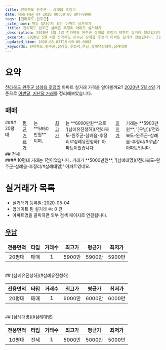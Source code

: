 ```yaml
---
title: 전라북도 완주군 - 삼례읍 후정리
date: Mon May 04 2020 00:00:00 GMT+0900
tags: [전라북도-완주군]
_site_name: 매일 업데이트 되는 아파트 실거래가
_title: 전라북도 완주군 삼례읍 후정리 아파트 실거래가
_description: 2020년 5월 4일 전라북도 완주군 삼례읍 후정리 아파트 실거래 정보입니다. 3건 아파트 정보가 있습니다.
_excerpt: 2020년 5월 4일 전라북도 완주군 삼례읍 후정리 아파트 실거래 정보입니다. 3건 아파트 정보가 있습니다.
_updated_time: 2020-05-03T15:00:00.000Z
_keywords: 전라북도,완주군,삼례읍,후정리,우남,삼례유진청하,삼례대명
---
```





# 요약
<ins>전라북도 완주군 삼례읍 후정리</ins> 아파트 실거래 가격을 알아볼까요? <ins>2020년 5월 4일</ins> 기준으로 <ins>이번달, 지난달 거래</ins>를 정리해보았습니다.

## 매매
<div class="container">
<div class="twelve columns" markdown="1">
#### 20평대
<ins>평균 거래가</ins>는 **5950만원**이며, <ins>최고가</ins>는 **6000만원**으로 '[삼례유진청하](/전라북도-완주군-삼례읍-후정리/#삼례유진청하)' 아파트이었습니다. <ins>최저가</ins> 거래는 **5900만원**, '[우남](/전라북도-완주군-삼례읍-후정리/#우남)' 아파트입니다.
</div>
</div>
## 전세
<div class="container">
<div class="twelve columns" markdown="1">
#### 10평대
거래는 1건이었습니다. 거래가 **5000만원**, '[삼례대명](/전라북도-완주군-삼례읍-후정리/#삼례대명)' 아파트였네요.
</div>
</div>



# 실거래가 목록
- 실거래가 등록일: 2020-05-04
- 업데이트 된 실거래 수: 0 건
- 아파트명을 클릭하면 외부 검색 페이지로 연결됩니다.

## [우남](#우남)

|전용면적|타입|거래수|최고가|평균가|최저가|
|:---:|:---:|:---:|:---:|:---:|:---:|
|20평대|<span class="deal-type-1">매매</span>|1|5900만|5900만|5900만|

<br/>
## [삼례유진청하](#삼례유진청하)

|전용면적|타입|거래수|최고가|평균가|최저가|
|:---:|:---:|:---:|:---:|:---:|:---:|
|20평대|<span class="deal-type-1">매매</span>|1|6000만|6000만|6000만|

<br/>
## [삼례대명](#삼례대명)

|전용면적|타입|거래수|최고가|평균가|최저가|
|:---:|:---:|:---:|:---:|:---:|:---:|
|10평대|<span class="deal-type-2">전세</span>|1|5000만|5000만|5000만|

<br/>



